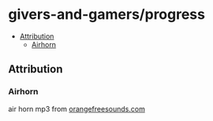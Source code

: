 # givers-and-gamers/progress

- [Attribution](#attribution)
  - [Airhorn](#airhorn)

## Attribution

### Airhorn

air horn mp3 from [orangefreesounds.com](https://orangefreesounds.com/dj-air-horn-sound-effect/)
